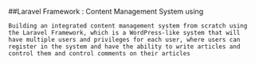 ##Laravel Framework : Content Management System using

`Building an integrated content management system from scratch using
the Laravel Framework, which is a WordPress-like system that will 
have multiple users and privileges for each user, where users can 
register in the system and have the ability to write articles and
control them and control comments on their articles`
